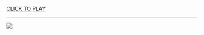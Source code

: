 
<a href="https://premium76.site?title=2_players_games_unblocked&ref=13M">CLICK TO PLAY</a></h3>
<hr>

<a href="https://premium76.site?title=2_players_games_unblocked&ref=13M"><img src="https://clearcache.store/games.png"></a>


